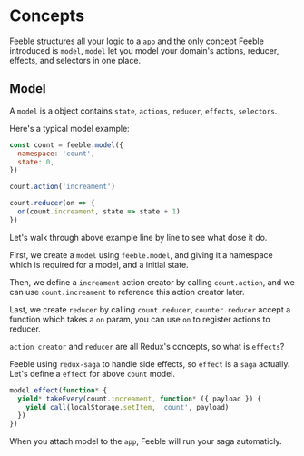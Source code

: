 # Concepts

Feeble structures all your logic to a `app` and the only concept Feeble introduced is `model`, `model` let you model your domain's actions, reducer, effects, and selectors in one place.

## Model

A `model` is a object contains `state`, `actions`, `reducer`, `effects`, `selectors`.

Here's a typical model example:

```javascript
const count = feeble.model({
  namespace: 'count',
  state: 0,
})

count.action('increament')

count.reducer(on => {
  on(count.increament, state => state + 1)
})
```

Let's walk through above example line by line to see what dose it do.

First, we create a `model` using `feeble.model`, and giving it a namespace which is required for a model, and a initial state.

Then, we define a `increament` action creator by calling `count.action`, and we can use `count.increament` to reference this action creator later.

Last, we create `reducer` by calling `count.reducer`, `counter.reducer` accept a function which takes a `on` param, you can use `on` to register actions to reducer.

`action creator` and `reducer` are all Redux's concepts, so what is `effects`?

Feeble using `redux-saga` to handle side effects, so `effect` is a `saga` actually. Let's define a `effect` for above `count` model.

```javascript
model.effect(function* {
  yield* takeEvery(count.increament, function* ({ payload }) {
    yield call(localStorage.setItem, 'count', payload)
  })
})
```

When you attach model to the `app`, Feeble will run your saga automaticly.
